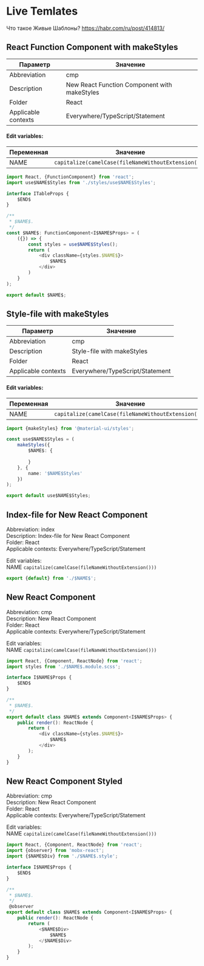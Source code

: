 Live Temlates
=============

Что такое Живые Шаблоны? https://habr.com/ru/post/414813/






React Function Component with makeStyles
---------------------------------------

Параметр | Значение
-------- | ---------
Abbreviation        | cmp  
Description         | New React Function Component with makeStyles  
Folder              | React  
Applicable contexts | Everywhere/TypeScript/Statement  

#### Edit variables:

Переменная | Значение
---------- | ----------
NAME       | `capitalize(camelCase(fileNameWithoutExtension()))`

```typescript
import React, {FunctionComponent} from 'react';
import use$NAME$Styles from './styles/use$NAME$Styles';

interface ITableProps {
	$END$
}

/**
 * $NAME$.
 */
const $NAME$: FunctionComponent<I$NAME$Props> = (
	({}) => {
		const styles = use$NAME$Styles();
		return (
			<div className={styles.$NAME$}>
				$NAME$
			</div>
		)
	}
);

export default $NAME$;
```








Style-file with makeStyles
---------------------------------------

Параметр | Значение
-------- | ---------
Abbreviation        | cmp  
Description         | Style-file with makeStyles
Folder              | React  
Applicable contexts | Everywhere/TypeScript/Statement  

#### Edit variables:

Переменная | Значение
---------- | ----------
NAME       | `capitalize(camelCase(fileNameWithoutExtension()))`

```typescript
import {makeStyles} from '@material-ui/styles';

const use$NAME$Styles = (
	makeStyles({
		$NAME$: {
			
		}
	}, {
		name: '$NAME$Styles'
	})
);

export default use$NAME$Styles;
```












Index-file for New React Component
-------------------

Abbreviation: index  
Description: Index-file for New React Component  
Folder: React  
Applicable contexts: Everywhere/TypeScript/Statement  

Edit variables:  
NAME `capitalize(camelCase(fileNameWithoutExtension()))`

```typescript
export {default} from './$NAME$';
```

New React Component
-------------------

Abbreviation: cmp  
Description: New React Component  
Folder: React  
Applicable contexts: Everywhere/TypeScript/Statement  

Edit variables:  
NAME `capitalize(camelCase(fileNameWithoutExtension()))`

```typescript
import React, {Component, ReactNode} from 'react';
import styles from './$NAME$.module.scss';

interface I$NAME$Props {
	$END$
}

/**
 * $NAME$.
 */
export default class $NAME$ extends Component<I$NAME$Props> {
	public render(): ReactNode {
		return (
			<div className={styles.$NAME$}>
				$NAME$
			</div>
		);
	}
}
```







New React Component Styled
-------------------------

Abbreviation: cmp  
Description: New React Component  
Folder: React  
Applicable contexts: Everywhere/TypeScript/Statement  

Edit variables:  
NAME `capitalize(camelCase(fileNameWithoutExtension()))`

```typescript
import React, {Component, ReactNode} from 'react';
import {observer} from 'mobx-react';
import {$NAME$Div} from './$NAME$.style';

interface I$NAME$Props {
	$END$
}

/**
 * $NAME$.
 */
 @observer
export default class $NAME$ extends Component<I$NAME$Props> {
	public render(): ReactNode {
		return (
			<$NAME$Div>
				$NAME$
			</$NAME$Div>
		);
	}
}
```


